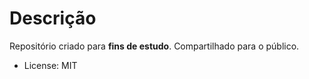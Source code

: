 # Descrição
 Repositório criado para **fins de estudo**. Compartilhado para o público.
 - License: MIT
